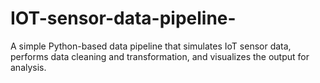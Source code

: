 # IOT-sensor-data-pipeline-
A simple Python-based data pipeline that simulates IoT sensor data, performs data cleaning and transformation, and visualizes the output for analysis.
